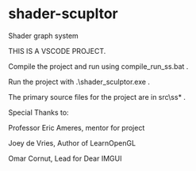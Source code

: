 # shader-scupltor
Shader graph system

THIS IS A VSCODE PROJECT.

Compile the project and run using compile_run_ss.bat .

Run the project with .\shader_sculptor.exe .

The primary source files for the project are in src\ss\* .


Special Thanks to:

Professor Eric Ameres, mentor for project

Joey de Vries, Author of LearnOpenGL

Omar Cornut, Lead for Dear IMGUI


